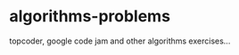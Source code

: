 algorithms-problems
===================

topcoder, google code jam and other algorithms exercises...